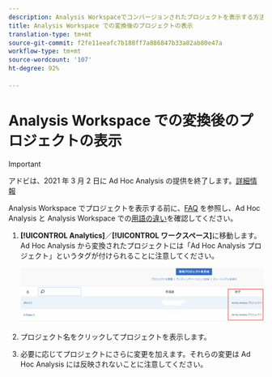 ```yaml
---
description: Analysis Workspaceでコンバージョンされたプロジェクトを表示する方法
title: Analysis Workspace での変換後のプロジェクトの表示
translation-type: tm+mt
source-git-commit: f2fe11eeafc7b188ff7a886847b33a82ab80e47a
workflow-type: tm+mt
source-wordcount: '107'
ht-degree: 92%

---
```



# Analysis Workspace での変換後のプロジェクトの表示

>[!IMPORTANT]
>
>アドビは、2021 年 3 月 2 日に Ad Hoc Analysis の提供を終了します。[詳細情報](https://adobe.ly/discoverworkspace)

Analysis Workspace でプロジェクトを表示する前に、[FAQ](/help/analyze/ad-hoc-analysis/c-aha-project-converter/aha2aw-converter-faq.md#topic_8231595303AD403E9322645A63632D57) を参照し、Ad Hoc Analysis と Analysis Workspace での[用語の違い](/help/analyze/ad-hoc-analysis/c-aha-project-converter/aha2aw-converter-faq.md#topic_8231595303AD403E9322645A63632D57)を確認してください。

1. **[!UICONTROL Analytics]**／**[!UICONTROL ワークスペース]**&#x200B;に移動します。Ad Hoc Analysis から変換されたプロジェクトには「Ad Hoc Analysis プロジェクト」というタグが付けられることに注意してください。

   ![](assets/view_aha_in_aw.png)

1. プロジェクト名をクリックしてプロジェクトを表示します。
1. 必要に応じてプロジェクトにさらに変更を加えます。それらの変更は Ad Hoc Analysis には反映されないことに注意してください。

